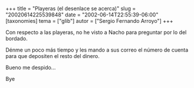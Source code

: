 +++
title = "Playeras (el desenlace se acerca)"
slug = "20020614225539848"
date = "2002-06-14T22:55:39-06:00"
[taxonomies]
tema = ["glib"]
autor = ["Sergio Fernando Arroyo"]
+++

Con respecto a las playeras, no he visto a Nacho para preguntar por lo
del bordado.

Dénme un poco más tiempo y les mando a sus correo el número de cuenta
para que depositen el resto del dinero.

Bueno me despido...

Bye
